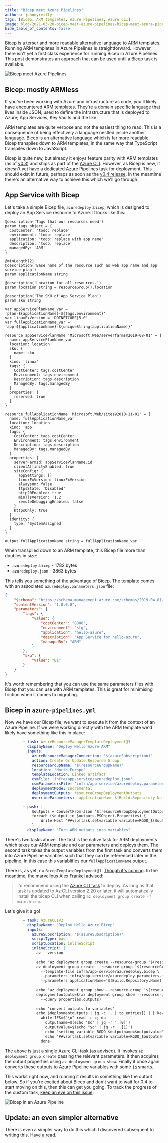```yaml
---
title: "Bicep meet Azure Pipelines"
authors: johnnyreilly
tags: [Bicep, ARM templates, Azure Pipelines, Azure CLI]
image: blog/2021-03-20-bicep-meet-azure-pipelines/bicep-meet-azure-pipelines.png
hide_table_of_contents: false
---
```

[Bicep](https://github.com/Azure/bicep) is a terser and more readable alternative language to ARM templates. Running ARM templates in Azure Pipelines is straightforward. However, there isn't yet a first class experience for running Bicep in Azure Pipelines. This post demonstrates an approach that can be used until a Bicep task is available.

![Bicep meet Azure Pipelines](../static/blog/2021-03-20-bicep-meet-azure-pipelines/bicep-meet-azure-pipelines.png)

## Bicep: mostly ARMless

If you've been working with Azure and infrastructure as code, you'll likely have encountered [ARM templates](https://docs.microsoft.com/en-us/azure/azure-resource-manager/templates/overview). They're a domain specific language that lives inside JSON, used to define the infrastructure that is deployed to Azure; App Services, Key Vaults and the like.

ARM templates are quite verbose and not the easiest thing to read. This is a consequence of being effectively a language nestled inside another language. Bicep is an alternative language which is far more readable. Bicep transpiles down to ARM templates, in the same way that TypeScript transpiles down to JavaScript.

Bicep is quite new, but already it enjoys feature parity with ARM templates (as of [v0.3](https://github.com/Azure/bicep/releases/tag/v0.3.1)) and ships as part of the [Azure CLI](https://github.com/MicrosoftDocs/azure-docs-cli/blob/master/docs-ref-conceptual/release-notes-azure-cli.md#arm-1). However, as Bicep is new, it doesn't yet have a dedicated Azure Pipelines task for deployment.  This should exist in future, perhaps as soon as the [v0.4 release](https://github.com/Azure/bicep/issues/1341). In the meantime there's an alternative way to achieve this which we'll go through.

## App Service with Bicep

Let's take a simple Bicep file, `azuredeploy.bicep`, which is designed to deploy an App Service resource to Azure. It looks like this:

```bicep
@description('Tags that our resources need')
param tags object = {
  costCenter: 'todo: replace'
  environment: 'todo: replace'
  application: 'todo: replace with app name'
  description: 'todo: replace'
  managedBy: 'ARM'
}

@minLength(2)
@description('Base name of the resource such as web app name and app service plan')
param applicationName string

@description('Location for all resources.')
param location string = resourceGroup().location

@description('The SKU of App Service Plan')
param sku string

var appServicePlanName_var = 'plan-${applicationName}-${tags.environment}'
var linuxFxVersion = 'DOTNETCORE|5.0'
var fullApplicationName_var = 'app-${applicationName}-${uniqueString(applicationName)}'

resource appServicePlanName 'Microsoft.Web/serverfarms@2019-08-01' = {
  name: appServicePlanName_var
  location: location
  sku: {
    name: sku
  }
  kind: 'linux'
  tags: {
    CostCenter: tags.costCenter
    Environment: tags.environment
    Description: tags.description
    ManagedBy: tags.managedBy
  }
  properties: {
    reserved: true
  }
}

resource fullApplicationName 'Microsoft.Web/sites@2018-11-01' = {
  name: fullApplicationName_var
  location: location
  kind: 'app'
  tags: {
    CostCenter: tags.costCenter
    Environment: tags.environment
    Description: tags.description
    ManagedBy: tags.managedBy
  }
  properties: {
    serverFarmId: appServicePlanName.id
    clientAffinityEnabled: true
    siteConfig: {
      appSettings: []
      linuxFxVersion: linuxFxVersion
      alwaysOn: false
      ftpsState: 'Disabled'
      http20Enabled: true
      minTlsVersion: '1.2'
      remoteDebuggingEnabled: false
    }
    httpsOnly: true
  }
  identity: {
    type: 'SystemAssigned'
  }
}

output fullApplicationName string = fullApplicationName_var
```

When transpiled down to an ARM template, this Bicep file more than doubles in size: 

- `azuredeploy.bicep` - 1782 bytes
- `azuredeploy.json` - 3863 bytes

This tells you something of the advantage of Bicep. The template comes with an associated `azuredeploy.parameters.json` file:

```json
{
    "$schema": "https://schema.management.azure.com/schemas/2019-04-01/deploymentParameters.json#",
    "contentVersion": "1.0.0.0",
    "parameters": {
        "tags": {
            "value": {
                "costCenter": "8888",
                "environment": "stg",
                "application": "hello-azure",
                "description": "App Service for hello-azure",
                "managedBy": "ARM"
            }
        },
        "sku": {
            "value": "B1"
        }
    }
}
```

It's worth remembering that you can use the same parameters files with Bicep that you can use with ARM templates. This is great for minimising friction when it comes to migrating.

## Bicep in `azure-pipelines.yml`

Now we have our Bicep file, we want to execute it from the context of an Azure Pipeline. If we were working directly with the ARM template we'd likely have something like this in place:

```yml
        - task: AzureResourceManagerTemplateDeployment@3
          displayName: "Deploy Hello Azure ARM"
          inputs:
            azureResourceManagerConnection: '$(azureSubscription)'
            action: Create Or Update Resource Group
            resourceGroupName: '$(resourceGroupName)'
            location: 'North Europe'
            templateLocation: Linked artifact
            csmFile: 'infra/app-service/azuredeploy.json'
            csmParametersFile: 'infra/app-service/azuredeploy.parameters.json'
            deploymentMode: Incremental
            deploymentOutputs: resourceGroupDeploymentOutputs
            overrideParameters: -applicationName $(Build.Repository.Name)

        - pwsh: |
            $outputs = ConvertFrom-Json '$(resourceGroupDeploymentOutputs)'
            foreach ($output in $outputs.PSObject.Properties) {
                Write-Host "##vso[task.setvariable variable=RGDO_$($output.Name)]$($output.Value.value)"
            }
          displayName: "Turn ARM outputs into variables"
```

There's two tasks above. The first is the native task for ARM deployments which takes our ARM template and our parameters and deploys them. The second task takes the output variables from the first task and converts them into Azure Pipeline variables such that they can be referenced later in the pipeline. In this case this variablifies our `fullApplicationName` output.

There is, as yet, no `BicepTemplateDeployment@1`. [Though it's coming](https://github.com/Azure/bicep/issues/1341). In the meantime, the marvellous [Alex Frankel](https://twitter.com/adotfrank) [advised](https://github.com/Azure/bicep/issues/1341#issuecomment-802010110):

> I'd recommend using the [Azure CLI task](https://docs.microsoft.com/azure/devops/pipelines/tasks/deploy/azure-cli?view=azure-devops) to deploy. As long as that task is updated to Az CLI version 2.20 or later, it will automatically install the bicep CLI when calling `az deployment group create -f main.bicep`.

Let's give it a go!

```yml
        - task: AzureCLI@2
          displayName: "Deploy Hello Azure Bicep"
          inputs:
            azureSubscription: '$(azureSubscription)'
            scriptType: bash
            scriptLocation: inlineScript
            inlineScript: |
              az --version
              
              echo "az deployment group create --resource-group '$(resourceGroupName)' --name appservicedeploy"
              az deployment group create --resource-group '$(resourceGroupName)' --name appservicedeploy \
                --template-file infra/app-service/azuredeploy.bicep \
                --parameters infra/app-service/azuredeploy.parameters.json \
                --parameters applicationName='$(Build.Repository.Name)'
              
              echo "az deployment group show --resource-group '$(resourceGroupName)' --name appservicedeploy"
              deploymentoutputs=$(az deployment group show --resource-group '$(resourceGroupName)' --name appservicedeploy \
                --query properties.outputs)
              
              echo 'convert outputs to variables'
              echo $deploymentoutputs | jq -c '. | to_entries[] | [.key, .value.value]' |
                while IFS=$"\n" read -r c; do
                  outputname=$(echo "$c" | jq -r '.[0]')
                  outputvalue=$(echo "$c" | jq -r '.[1]')
                  echo "setting variable RGDO_$outputname=$outputvalue"
                  echo "##vso[task.setvariable variable=RGDO_$outputname]$outputvalue"
                done
```

The above is just a single Azure CLI task (as advised).  It invokes `az deployment group create` passing the relevant parameters. It then acquires the output properties using `az deployment group show`.  Finally it once again converts these outputs to Azure Pipeline variables with some [`jq`](https://stedolan.github.io/jq/) smarts.

This works right now, and running it results in something like the output below. So if you're excited about Bicep and don't want to wait for 0.4 to start moving on this, then this can get you going. To track the progress of the custom task, [keep an eye on this issue](https://github.com/Azure/bicep/issues/1341).

![Bicep in an Azure Pipeline](../static/blog/2021-03-20-bicep-meet-azure-pipelines/bicep-in-a-pipeline.png)

## Update: an even simpler alternative

There is even a simpler way to do this which I discovered subsequent to writing this. [Have a read](./2021-03-23-bicep-meet-azure-pipelines-2.md).
